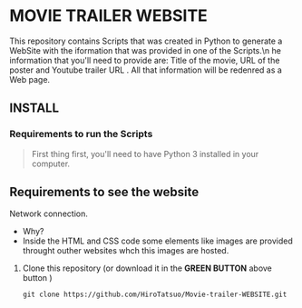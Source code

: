 # MOVIE TRAILER WEBSITE
This repository contains Scripts that was created in Python to generate a WebSite with the iformation that was provided in one of the Scripts.\n
he information that you'll need to provide are: Title of the movie, URL of the poster and Youtube trailer URL . All that information will be redenred as a Web page.

## INSTALL
### Requirements to run the Scripts 

> First thing first, you'll need to have Python 3 installed in your computer.

## Requirements to see the website
Network connection.
 - Why? 
 - Inside the HTML and CSS code some elements like images are provided throught outher websites whch this images are hosted.
 
1.  Clone this repository (or download it in the **GREEN BUTTON** above button )  
    ``` 
    git clone https://github.com/HiroTatsuo/Movie-trailer-WEBSITE.git
    ```
